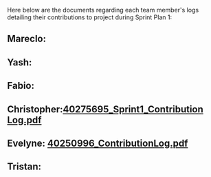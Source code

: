 Here below are the documents regarding each team member's logs detailing their contributions to project during Sprint Plan 1:

## Mareclo:


## Yash:


## Fabio:


## Christopher:[40275695_Sprint1_Contribution Log.pdf](https://github.com/user-attachments/files/17180929/40275695_Sprint1_Contribution.Log.pdf)



## Evelyne: [40250996_ContributionLog.pdf](https://github.com/user-attachments/files/17177557/40250996_ContributionLog.pdf)

## Tristan:

